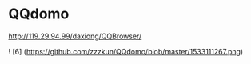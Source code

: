 # QQdomo
http://119.29.94.99/daxiong/QQBrowser/



! [6] (https://github.com/zzzkun/QQdomo/blob/master/1533111267.png)
